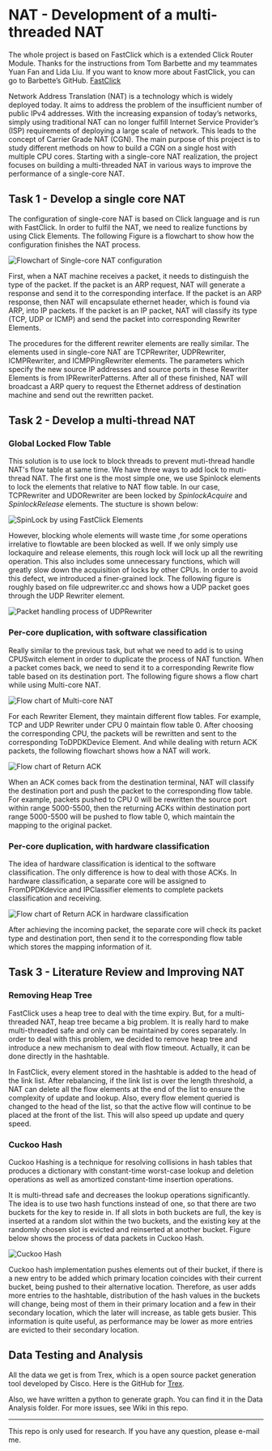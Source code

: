 # NAT - Development of a multi-threaded NAT

The whole project is based on FastClick which is a extended Click Router Module. Thanks for the instructions from Tom Barbette and my teammates Yuan Fan and Lida Liu. If you want to know more about FastClick, you can go to Barbette’s GitHub. [FastClick](https://github.com/tbarbette/fastclick)

Network Address Translation (NAT) is a technology which is widely deployed today. It aims to address the problem of the insufficient number of public IPv4 addresses. With the increasing expansion of today’s networks, simply using traditional NAT can no longer fulfill Internet Service Provider’s (ISP) requirements of deploying a large scale of network. This leads to the concept of Carrier Grade NAT (CGN). The main purpose of this project is to study different methods on how to build a CGN on a single host with multiple CPU cores. Starting with a single-core NAT realization, the project focuses on building a multi-threaded NAT in various ways to improve the performance of a single-core NAT.

## Task 1 - Develop a single core NAT

The configuration of single-core NAT is based on Click language and is run with FastClick. In order to fulfil the NAT, we need to realize functions by using Click Elements. The following Figure is a flowchart to show how the configuration finishes the NAT process.

![Flowchart of Single-core NAT configuration](https://github.com/lidall/Multi-threaded-NAT/blob/master/FlowChart/single-coreNAT.png)

First, when a NAT machine receives a packet, it needs to distinguish the type of the packet. If the packet is an ARP request, NAT will generate a response and send it to the corresponding interface. If the packet is an ARP response, then NAT will encapsulate ethernet header, which is found via ARP, into IP packets. If the packet is an IP packet, NAT will classify its type (TCP, UDP or ICMP) and send the packet into corresponding Rewriter Elements.
The procedures for the different rewriter elements are really similar. The elements used in single-core NAT are TCPRewriter, UDPRewriter, ICMPRewriter, and ICMPPingRewriter elements. The parameters which specify the new source IP addresses and source ports in these Rewriter Elements is from IPRewriterPatterns. After all of these finished, NAT will broadcast a ARP query to request the Ethernet address of destination machine and send out the rewritten packet.

## Task 2 - Develop a multi-thread NAT

### Global Locked Flow Table

This solution is to use lock to block threads to prevent muti-thread handle NAT's flow table at same time. We have three ways to add lock to muti-thread NAT. The first one is the most simple one, we use Spinlock elements to lock the elements that relative to NAT flow table. In our case, TCPRewriter and UDORewriter are been locked by *SpinlockAcquire* and *SpinlockRelease* elements. The stucture is shown below:

![SpinLock by using FastClick Elements](https://github.com/lidall/Multi-threaded-NAT/blob/master/FlowChart/lockelement.png)

However, blocking whole elements will waste time ,for some operations irrelative to flowtable are been blocked as well. If we only simply use lockaquire and release elements, this rough lock will lock up all the rewriting operation. This also includes some unnecessary functions, which will greatly slow down the acquisition of locks by other CPUs. In order to avoid this defect, we introduced a finer-grained lock. The following figure is roughly based on file udprewriter.cc and shows how a UDP packet goes through the UDP Rewriter element.

![Packet handling process of UDPRewriter](https://github.com/lidall/Multi-threaded-NAT/blob/master/FlowChart/Finer-grained.png)


### Per-core duplication, with software classification

Really similar to the previous task, but what we need to add is to using CPUSwitch element in order to duplicate the process of NAT function. When a packet comes back, we need to send it to a corresponding Rewrite flow table based on its destination port. The following figure shows a flow chart while using Multi-core NAT.

![Flow chart of Multi-core NAT](https://github.com/lidall/Multi-threaded-NAT/blob/master/FlowChart/multisoft.png)

For each Rewriter Element, they maintain different flow tables. For example, TCP and UDP Rewriter under CPU 0 maintain flow table 0. After choosing the corresponding CPU, the packets will be rewritten and sent to the corresponding ToDPDKDevice Element. And while dealing with return ACK packets, the following flowchart shows how a NAT will work.

![Flow chart of Return ACK](https://github.com/lidall/Multi-threaded-NAT/blob/master/FlowChart/acksoft.png)

When an ACK comes back from the destination terminal, NAT will classify the destination port and push the packet to the corresponding flow table. For example, packets pushed to CPU 0 will be rewritten the source port within range 5000-5500, then the returning ACKs within destination port range 5000-5500 will be pushed to flow table 0, which maintain the mapping to the original packet.

### Per-core duplication, with hardware classification

The idea of hardware classification is identical to the software classification. The only difference is how to deal with those ACKs. In hardware classification, a separate core will be assigned to FromDPDKdevice and IPClassifier elements to complete packets classification and receiving.

![Flow chart of Return ACK in hardware classification](https://github.com/lidall/Multi-threaded-NAT/blob/master/FlowChart/ackhard.png)

After achieving the incoming packet, the separate core will check its packet type and destination port, then send it to the corresponding flow table which stores the mapping information of it.

## Task 3 - Literature Review and Improving NAT

### Removing Heap Tree

FastClick uses a heap tree to deal with the time expiry. But, for a multi-threaded NAT, heap tree became a big problem. It is really hard to make multi-threaded safe and only can be maintained by cores separately. In order to deal with this problem, we decided to remove heap tree and introduce a new mechanism to deal with flow timeout. Actually, it can be done directly in the hashtable.
In FastClick, every element stored in the hashtable is added to the head of the link list. After rebalancing, if the link list is over the length threshold, a NAT can delete all the flow elements at the end of the list to ensure the complexity of update and lookup. Also, every flow element queried is changed to the head of the list, so that the active flow will continue to be placed at the front of the list. This will also speed up update and query speed.

### Cuckoo Hash

Cuckoo Hashing is a technique for resolving collisions in hash tables that produces a dictionary with constant-time worst-case lookup and deletion operations as well as amortized constant-time insertion operations.

It is multi-thread safe and decreases the lookup operations significantly. The idea is to use two hash functions instead of one, so that there are two buckets for the key to reside in. If all slots in both buckets are full, the key is inserted at a random slot within the two buckets, and the existing key at the randomly chosen slot is evicted and reinserted at another bucket. Figure below shows the process of data packets in Cuckoo Hash.

![Cuckoo Hash](https://github.com/lidall/Multi-threaded-NAT/blob/master/FlowChart/cuckoo.png)

Cuckoo hash implementation pushes elements out of their bucket, if there is a new entry to be added which primary location coincides with their current bucket, being pushed to their alternative location. Therefore, as user adds more entries to the hashtable, distribution of the hash values in the buckets will change, being most of them in their primary location and a few in their secondary location, which the later will increase, as table gets busier. This information is quite useful, as performance may be lower as more entries are evicted to their secondary location.

## Data Testing and Analysis

All the data we get is from Trex, which is a open source packet generation tool developed by Cisco. Here is the GitHub for [Trex](https://github.com/cisco-system-traffic-generator).

Also, we have written a python to generate graph. You can find it in the Data Analysis folder. For more issues, see Wiki in this repo.

---

This repo is only used for research. If you have any question, please e-mail me.
